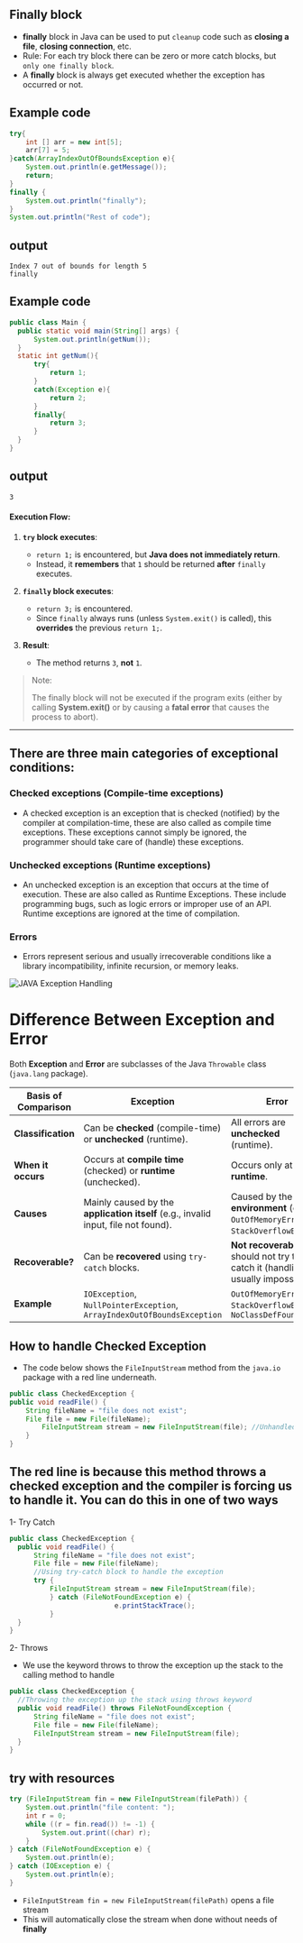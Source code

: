## Finally block
- **finally** block in Java can be used to put `cleanup` code
such as **closing a file**, **closing connection**,
etc.
- Rule: For each try block there can be zero or more catch
blocks, but `only one finally block`.
- A **finally** block is always get executed whether the exception
has occurred or not.
## Example code
``` java
try{
    int [] arr = new int[5];
    arr[7] = 5;
}catch(ArrayIndexOutOfBoundsException e){
    System.out.println(e.getMessage());
    return;
}
finally {
    System.out.println("finally");
}
System.out.println("Rest of code");
```
## output
```{text}
Index 7 out of bounds for length 5
finally
```
## Example code
```java
public class Main {
  public static void main(String[] args) {
      System.out.println(getNum());
  }
  static int getNum(){
      try{
          return 1;
      }
      catch(Exception e){
          return 2;
      }
      finally{
          return 3;
      }
  }
}
```
## output
```{text}
3
```
#### Execution Flow:
1. **`try` block executes**:
   - `return 1;` is encountered, but **Java does not immediately return**.
   - Instead, it **remembers** that `1` should be returned **after** `finally` executes.

2. **`finally` block executes**:
   - `return 3;` is encountered.
   - Since `finally` always runs (unless `System.exit()` is called), this **overrides** the previous `return 1;`.

3. **Result**:
   - The method returns `3`, **not** `1`.

> Note:
> 
> The finally block will not be executed if the program exits (either
by calling **System.exit()** or by causing a **fatal error** that causes the
process to abort).

---

## There are three main categories of exceptional conditions:
### Checked exceptions (Compile-time exceptions)
- A checked exception is an exception that is checked (notified) by
the compiler at compilation-time, these are also called as compile
time exceptions. These exceptions cannot simply be ignored, the
programmer should take care of (handle) these exceptions.
### Unchecked exceptions (Runtime exceptions)
- An unchecked exception is an exception that occurs at the time of
execution. These are also called as Runtime Exceptions. These include
programming bugs, such as logic errors or improper use of an API.
Runtime exceptions are ignored at the time of compilation.
### Errors
- Errors represent serious and usually irrecoverable conditions like a
library incompatibility, infinite recursion, or memory leaks.

![JAVA Exception Handling](https://github.com/user-attachments/assets/a63807a9-8501-430c-b1fe-766e5e5ac697)

# Difference Between Exception and Error

Both **Exception** and **Error** are subclasses of the Java `Throwable` class (`java.lang` package).

| Basis of Comparison | Exception | Error |
|---------------------|----------|-------|
| **Classification**  | Can be **checked** (compile-time) or **unchecked** (runtime). | All errors are **unchecked** (runtime). |
| **When it occurs**  | Occurs at **compile time** (checked) or **runtime** (unchecked). | Occurs only at **runtime**. |
| **Causes** | Mainly caused by the **application itself** (e.g., invalid input, file not found). | Caused by the **environment** (e.g., `OutOfMemoryError`, `StackOverflowError`). |
| **Recoverable?** | Can be **recovered** using `try-catch` blocks. | **Not recoverable** should not try to catch it (handling is usually impossible). |
| **Example** | `IOException`, `NullPointerException`, `ArrayIndexOutOfBoundsException` | `OutOfMemoryError`, `StackOverflowError`, `NoClassDefFoundError` |

## How to handle **Checked Exception**
- The code below shows the `FileInputStream` method from the `java.io` package with a red line underneath.
``` java 
public class CheckedException { 
public void readFile() {
    String fileName = "file does not exist";
    File file = new File(fileName);
        FileInputStream stream = new FileInputStream(file); //Unhandled checked exception
    } 
}
```
## The red line is because this method throws a checked exception and the compiler is forcing us to handle it. You can do this in one of two ways

1- Try Catch
``` java
public class CheckedException { 
  public void readFile() {
      String fileName = "file does not exist"; 
      File file = new File(fileName);
      //Using try-catch block to handle the exception
      try {
          FileInputStream stream = new FileInputStream(file); 
          } catch (FileNotFoundException e) {
                          e.printStackTrace();
          }
  }
}

```
2- Throws
- We use the keyword throws to throw the exception up the stack to the calling method to handle

``` java
public class CheckedException {
  //Throwing the exception up the stack using throws keyword
  public void readFile() throws FileNotFoundException {
      String fileName = "file does not exist";
      File file = new File(fileName);
      FileInputStream stream = new FileInputStream(file);
  }
}

```




## try with resources
``` java
try (FileInputStream fin = new FileInputStream(filePath)) {
    System.out.println("file content: ");
    int r = 0;
    while ((r = fin.read()) != -1) {
        System.out.print((char) r);
    }
} catch (FileNotFoundException e) {
    System.out.println(e);
} catch (IOException e) {
    System.out.println(e);
}
```
- `FileInputStream fin = new FileInputStream(filePath)` opens a file stream
- This will automatically close the stream when done without needs of **finally**
